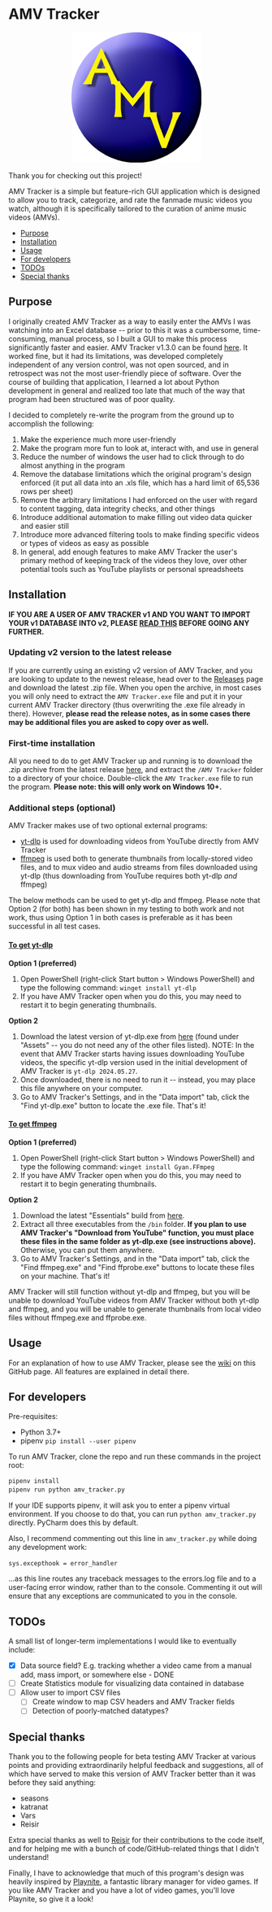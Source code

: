 # AMV Tracker

<p align="center">
<img src="https://github.com/bsobotka/amv_tracker/blob/main/md_images/md-amvt-logo.png">
</p>

Thank you for checking out this project!

AMV Tracker is a simple but feature-rich GUI application which is designed to allow you to track, categorize, and rate the fanmade music videos you watch, although it is specifically tailored to the curation of anime music videos (AMVs).

- [Purpose](#purpose)
- [Installation](#installation)
- [Usage](#usage)
- [For developers](#for-developers)
- [TODOs](#todos)  
- [Special thanks](#special-thanks)

## Purpose
I originally created AMV Tracker as a way to easily enter the AMVs I was watching into an Excel database -- prior to this it was a cumbersome, time-consuming, manual process, so I built a GUI to make this process significantly faster and easier. AMV Tracker v1.3.0 can be found [here](https://amvtracker.wordpress.com/). It worked fine, but it had its limitations, was developed completely independent of any version control, was not open sourced, and in retrospect was not the most user-friendly piece of software. Over the course of building that application, I learned a lot about Python development in general and realized too late that much of the way that program had been structured was of poor quality.

I decided to completely re-write the program from the ground up to accomplish the following:
1. Make the experience much more user-friendly
2. Make the program more fun to look at, interact with, and use in general
3. Reduce the number of windows the user had to click through to do almost anything in the program
4. Remove the database limitations which the original program's design enforced (it put all data into an .xls file, which has a hard limit of 65,536 rows per sheet)
5. Remove the arbitrary limitations I had enforced on the user with regard to content tagging, data integrity checks, and other things
6. Introduce additional automation to make filling out video data quicker and easier still
7. Introduce more advanced filtering tools to make finding specific videos or types of videos as easy as possible
8. In general, add enough features to make AMV Tracker the user's primary method of keeping track of the videos they love, over other potential tools such as YouTube playlists or personal spreadsheets

## Installation
**IF YOU ARE A USER OF AMV TRACKER v1 AND YOU WANT TO IMPORT YOUR v1 DATABASE INTO v2, PLEASE [READ THIS](https://github.com/bsobotka/amv_tracker/wiki/Adding-videos-to-your-database#import-from-previous-version-of-amv-tracker) BEFORE GOING ANY FURTHER.**

### Updating v2 version to the latest release
If you are currently using an existing v2 version of AMV Tracker, and you are looking to update to the newest release, head over to the [Releases](https://github.com/bsobotka/amv_tracker/releases) page and download the latest .zip file. When you open the archive, in most cases you will only need to extract the ``AMV Tracker.exe`` file and put it in your current AMV Tracker directory (thus overwriting the .exe file already in there). However, **please read the release notes, as in some cases there may be additional files you are asked to copy over as well.**

### First-time installation
All you need to do to get AMV Tracker up and running is to download the .zip archive from the latest release [here](https://github.com/bsobotka/amv_tracker/releases), and extract the ``/AMV Tracker`` folder to a directory of your choice. Double-click the ``AMV Tracker.exe`` file to run the program. **Please note: this will only work on Windows 10+.**

### Additional steps (optional)
AMV Tracker makes use of two optional external programs:  
* [yt-dlp](https://github.com/yt-dlp/yt-dlp) is used for downloading videos from YouTube directly from AMV Tracker  
* [ffmpeg](https://ffmpeg.org/) is used both to generate thumbnails from locally-stored video files, and to mux video and audio streams from files downloaded using yt-dlp (thus downloading from YouTube requires both yt-dlp *and* ffmpeg)

The below methods can be used to get yt-dlp and ffmpeg. Please note that Option 2 (for both) has been shown in my testing to both work and not work, thus using Option 1 in both cases is preferable as it has been successful in all test cases.

#### **<ins>To get yt-dlp</ins>**  
  
**Option 1 (preferred)**  
1. Open PowerShell (right-click Start button > Windows PowerShell) and type the following command: ``winget install yt-dlp``  
2. If you have AMV Tracker open when you do this, you may need to restart it to begin generating thumbnails.

**Option 2**
1. Download the latest version of yt-dlp.exe from [here](https://github.com/yt-dlp/yt-dlp/releases) (found under "Assets" -- you do not need any of the other files listed). NOTE: In the event that AMV Tracker starts having issues downloading YouTube videos, the specific yt-dlp version used in the initial development of AMV Tracker is ``yt-dlp 2024.05.27``.  
2. Once downloaded, there is no need to run it -- instead, you may place this file anywhere on your computer.  
3. Go to AMV Tracker's Settings, and in the "Data import" tab, click the "Find yt-dlp.exe" button to locate the .exe file. That's it!  

#### <ins>To get ffmpeg</ins>
  
**Option 1 (preferred)** 
1. Open PowerShell (right-click Start button > Windows PowerShell) and type the following command: ``winget install Gyan.FFmpeg``  
2. If you have AMV Tracker open when you do this, you may need to restart it to begin generating thumbnails.
  
**Option 2**
1. Download the latest "Essentials" build from [here](https://www.gyan.dev/ffmpeg/builds/).  
2. Extract all three executables from the ``/bin`` folder. **If you plan to use AMV Tracker's "Download from YouTube" function, you must place these files in the same folder as yt-dlp.exe (see instructions above).** Otherwise, you can put them anywhere.  
3. Go to AMV Tracker's Settings, and in the "Data import" tab, click the "Find ffmpeg.exe" and "Find ffprobe.exe" buttons to locate these files on your machine. That's it!

AMV Tracker will still function without yt-dlp and ffmpeg, but you will be unable to download YouTube videos from AMV Tracker without both yt-dlp and ffmpeg, and you will be unable to generate thumbnails from local video files without ffmpeg.exe and ffprobe.exe.

## Usage
For an explanation of how to use AMV Tracker, please see the [wiki](https://github.com/bsobotka/amv_tracker/wiki) on this GitHub page. All features are explained in detail there.

## For developers

Pre-requisites:
 - Python 3.7+
 - pipenv `pip install --user pipenv`

To run AMV Tracker, clone the repo and run these commands in the project root:

```sh
pipenv install
pipenv run python amv_tracker.py
```

If your IDE supports pipenv, it will ask you to enter a pipenv virtual environment. If you choose to do that, you can run `python amv_tracker.py` directly. PyCharm does this by default.  
  
Also, I recommend commenting out this line in `amv_tracker.py` while doing any development work:  
  
`sys.excepthook = error_handler`  
  
...as this line routes any traceback messages to the errors.log file and to a user-facing error window, rather than to the console. Commenting it out will ensure that any exceptions are communicated to you in the console.

## TODOs
A small list of longer-term implementations I would like to eventually include:
- [x] Data source field? E.g. tracking whether a video came from a manual add, mass import, or somewhere else - DONE
- [ ] Create Statistics module for visualizing data contained in database
- [ ] Allow user to import CSV files
  - [ ] Create window to map CSV headers and AMV Tracker fields
  - [ ] Detection of poorly-matched datatypes?

## Special thanks  
Thank you to the following people for beta testing AMV Tracker at various points and providing extraordinarily helpful feedback and suggestions, all of which have served to make this version of AMV Tracker better than it was before they said anything:
* seasons
* katranat
* Vars
* Reisir

Extra special thanks as well to [Reisir](https://github.com/reisir) for their contributions to the code itself, and for helping me with a bunch of code/GitHub-related things that I didn't understand!  
  
Finally, I have to acknowledge that much of this program's design was heavily inspired by [Playnite](https://playnite.link/), a fantastic library manager for video games. If you like AMV Tracker and you have a lot of video games, you'll love Playnite, so give it a look!
